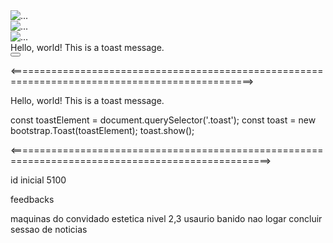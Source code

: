 <div id="carouselExampleSlidesOnly" class="carousel slide" data-bs-ride="carousel">
  <div class="carousel-inner">
    <div class="carousel-item active">
      <img src="..." class="d-block w-100" alt="...">
    </div>
    <div class="carousel-item">
      <img src="..." class="d-block w-100" alt="...">
    </div>
    <div class="carousel-item">
      <img src="..." class="d-block w-100" alt="...">
    </div>
  </div>
</div>

<div class="toast align-items-center" role="alert" aria-live="assertive" aria-atomic="true">
  <div class="d-flex">
    <div class="toast-body">
    Hello, world! This is a toast message.
   </div>
    <button type="button" class="btn-close me-2 m-auto" data-bs-dismiss="toast" aria-label="Close"></button>
  </div>
</div>


<================================================================================================>
<div class="toast align-items-center" role="alert" aria-live="assertive" aria-atomic="true" data-bs-autohide="true" data-bs-delay="5000">
  <div class="d-flex">
    <div class="toast-body">
      Hello, world! This is a toast message.
    </div>
  </div>
</div>

const toastElement = document.querySelector('.toast');
const toast = new bootstrap.Toast(toastElement);
toast.show();

<===================================================================================================>

id inicial 
5100

feedbacks

maquinas do convidado
estetica nivel 2,3
usaurio banido nao logar
concluir sessao de noticias

